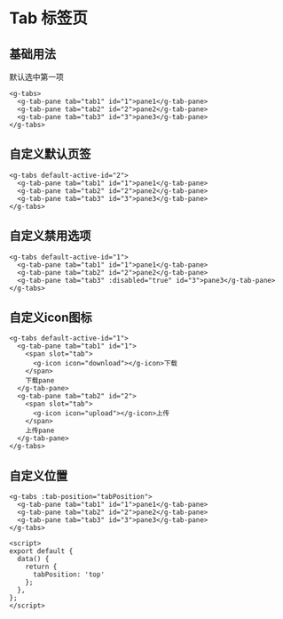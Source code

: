 # Tab 标签页

## 基础用法

默认选中第一项

<ClientOnly>
  <g-tab-5></g-tab-5>
</ClientOnly>

```vue
<g-tabs>
  <g-tab-pane tab="tab1" id="1">pane1</g-tab-pane>
  <g-tab-pane tab="tab2" id="2">pane2</g-tab-pane>
  <g-tab-pane tab="tab3" id="3">pane3</g-tab-pane>
</g-tabs>
```

## 自定义默认页签

<ClientOnly>
  <g-tab-1></g-tab-1>
</ClientOnly>

```vue
<g-tabs default-active-id="2">
  <g-tab-pane tab="tab1" id="1">pane1</g-tab-pane>
  <g-tab-pane tab="tab2" id="2">pane2</g-tab-pane>
  <g-tab-pane tab="tab3" id="3">pane3</g-tab-pane>
</g-tabs>
```

## 自定义禁用选项

<ClientOnly>
  <g-tab-2></g-tab-2>
</ClientOnly>

```vue
<g-tabs default-active-id="1">
  <g-tab-pane tab="tab1" id="1">pane1</g-tab-pane>
  <g-tab-pane tab="tab2" id="2">pane2</g-tab-pane>
  <g-tab-pane tab="tab3" :disabled="true" id="3">pane3</g-tab-pane>
</g-tabs>
```

## 自定义icon图标

<ClientOnly>
  <g-tab-3></g-tab-3>
</ClientOnly>

```vue
<g-tabs default-active-id="1">
  <g-tab-pane tab="tab1" id="1">
    <span slot="tab">
      <g-icon icon="download"></g-icon>下载
    </span>
    下载pane
  </g-tab-pane>
  <g-tab-pane tab="tab2" id="2">
    <span slot="tab">
      <g-icon icon="upload"></g-icon>上传
    </span>
    上传pane
  </g-tab-pane>
</g-tabs>
```

## 自定义位置

<ClientOnly>
  <g-tab-4></g-tab-4>
</ClientOnly>

```vue
<g-tabs :tab-position="tabPosition">
  <g-tab-pane tab="tab1" id="1">pane1</g-tab-pane>
  <g-tab-pane tab="tab2" id="2">pane2</g-tab-pane>
  <g-tab-pane tab="tab3" id="3">pane3</g-tab-pane>
</g-tabs>

<script>
export default {
  data() {
    return {
      tabPosition: 'top'
    };
  },
};
</script>
```